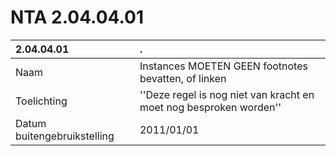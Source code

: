 # NTA 2.04.04.01

 2.04.04.01 | . 
 :--- | :--- 
 Naam | Instances MOETEN GEEN footnotes bevatten, of linken 
 Toelichting | ''Deze regel is nog niet van kracht en moet nog besproken worden'' 
 Datum buitengebruikstelling | 2011/01/01 
